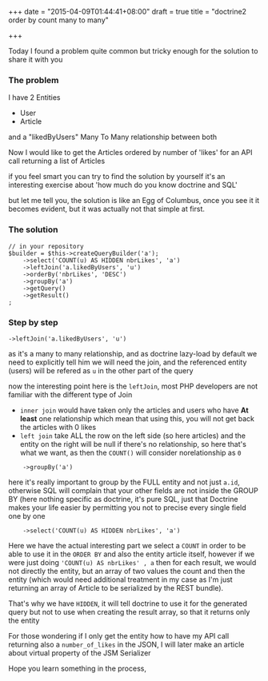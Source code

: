 +++
date = "2015-04-09T01:44:41+08:00"
draft = true
title = "doctrine2 order by count many to many"

+++

Today I found a problem quite common but tricky enough for the solution
to share it with you

### The problem

I have 2 Entities

  * User
  * Article

and a "likedByUsers" Many To Many relationship between both

Now I would like to get the Articles ordered by number of 'likes'
for an API call returning a list of Articles

if you feel smart you can try to find the solution by yourself
it's an interesting exercise about 'how much do you know doctrine and SQL'

but let me tell you, the solution is like an Egg of Columbus, once you see
it it becomes evident, but it was actually not that simple at first.

### The solution 

<!--more-->

```
// in your repository
$builder = $this->createQueryBuilder('a');
    ->select('COUNT(u) AS HIDDEN nbrLikes', 'a')
    ->leftJoin('a.likedByUsers', 'u') 
    ->orderBy('nbrLikes', 'DESC')
    ->groupBy('a')
    ->getQuery()
    ->getResult()
;
```

### Step by step

```
->leftJoin('a.likedByUsers', 'u')
```

as it's a many to many relationship, and as doctrine lazy-load by default
we need to explicitly tell him we will need the join, and the referenced
entity (users) will be refered as `u` in the other part of the query

now the interesting point here is the `leftJoin`, most PHP developers
are not familiar with the different type of Join

  * `inner join` would have taken only the articles and users who have **At least** one relationship
which mean that using this, you will not get back the articles with 0 likes
  * `left join` take ALL the row on the left side (so here articles) and the entity on the right will
be null if there's no relationship, so here that's what we want, as then the `COUNT()` will consider norelationship as `0`

```
    ->groupBy('a')
```

here it's really important to group by the FULL entity and not just `a.id`, otherwise SQL
will complain that your other fields are not inside the GROUP BY (here nothing specific as doctrine,
it's pure SQL, just that Doctrine makes your life easier by permitting you not to precise
every single field one by one


```
    ->select('COUNT(u) AS HIDDEN nbrLikes', 'a')
```

Here we have the actual interesting part 
we select a `COUNT` in order to be able to use it in the `ORDER BY` and also the
entity article itself, however if we were just doing `'COUNT(u) AS nbrLikes' , a`
then for each result, we would not directly the entity, but an array of two values
the count and then the entity (which would need additional treatment in my case
as I'm just returning an array of Article to be serialized by the REST bundle).

That's why we have `HIDDEN`, it will tell doctrine to use it for the generated query
but not to use when creating the result array, so that it returns only the entity

For those wondering if I only get the entity how to have my API call returning also
a `number_of_likes` in the JSON, I will later make an article about virtual property
of the JSM Serializer

Hope you learn something in the process,
